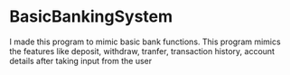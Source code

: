# BasicBankingSystem
I made this program to mimic basic bank functions. This program mimics the features like deposit, withdraw, tranfer, transaction history, account details after taking input from the user
